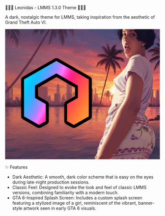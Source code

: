 🌴🌴🌴 Leonidas - LMMS 1.3.0 Theme 🌴🌴🌴

A dark, nostalgic theme for LMMS, taking inspiration from the aesthetic of Grand Theft Auto VI.

![Splash Screen GTA 6 Style](splash.png)

✨ Features
- Dark Aesthetic: A smooth, dark color scheme that is easy on the eyes during late-night production sessions.
- Classic Feel: Designed to evoke the look and feel of classic LMMS versions, combining familiarity with a modern touch.
- GTA 6-Inspired Splash Screen: Includes a custom splash screen featuring a stylized image of a girl, reminiscent of the vibrant,
  banner-style artwork seen in early GTA 6 visuals.

  
 
